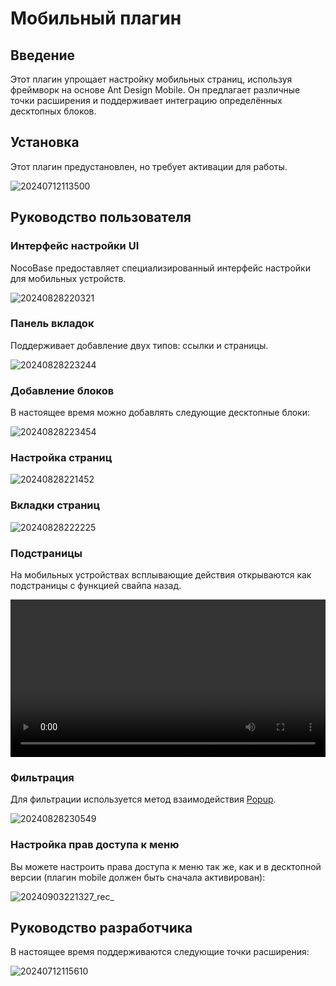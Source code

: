 # Мобильный плагин

<PluginInfo name="mobile" deprecated=true></PluginInfo>

## Введение

Этот плагин упрощает настройку мобильных страниц, используя фреймворк на основе Ant Design Mobile. Он предлагает различные точки расширения и поддерживает интеграцию определённых десктопных блоков.

## Установка

Этот плагин предустановлен, но требует активации для работы.

![20240712113500](https://static-docs.nocobase.com/20240712113500.png)

## Руководство пользователя

### Интерфейс настройки UI

NocoBase предоставляет специализированный интерфейс настройки для мобильных устройств.

![20240828220321](https://static-docs.nocobase.com/20240828220321.png)

### Панель вкладок

Поддерживает добавление двух типов: ссылки и страницы.

![20240828223244](https://static-docs.nocobase.com/20240828223244.png)

### Добавление блоков

В настоящее время можно добавлять следующие десктопные блоки:

![20240828223454](https://static-docs.nocobase.com/20240828223454.png)

### Настройка страниц

![20240828221452](https://static-docs.nocobase.com/20240828221452.png)

### Вкладки страниц

![20240828222225](https://static-docs.nocobase.com/20240828222225.png)

### Подстраницы

На мобильных устройствах всплывающие действия открываются как подстраницы с функцией свайпа назад.

<video width="100%" controls>
  <source src="https://static-docs.nocobase.com/20240828222736_rec_.mp4" type="video/mp4">
</video>

### Фильтрация

Для фильтрации используется метод взаимодействия [Popup](https://mobile.ant.design/components/popup).

![20240828230549](https://static-docs.nocobase.com/20240828230549.png)

### Настройка прав доступа к меню

Вы можете настроить права доступа к меню так же, как и в десктопной версии (плагин mobile должен быть сначала активирован):

![20240903221327_rec_](https://static-docs.nocobase.com/20240903221327_rec_.gif)

## Руководство разработчика

В настоящее время поддерживаются следующие точки расширения:

![20240712115610](https://static-docs.nocobase.com/20240712115610.png)
